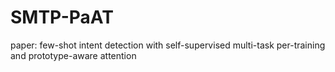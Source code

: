 # SMTP-PaAT
paper: few-shot intent detection with self-supervised multi-task per-training and prototype-aware attention
